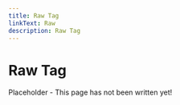 ```yaml
---
title: Raw Tag
linkText: Raw
description: Raw Tag
---
```


# Raw Tag

Placeholder - This page has not been written yet!
